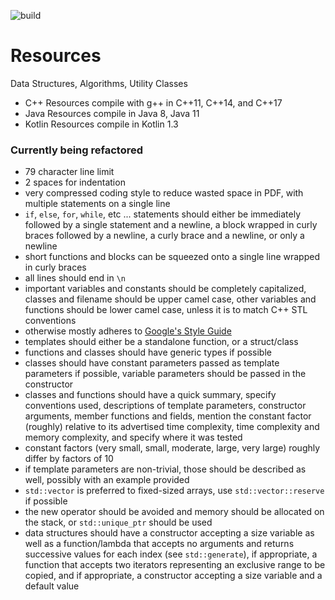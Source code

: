 ![build](https://github.com/wesley-a-leung/Resources/workflows/build/badge.svg)

# Resources
Data Structures, Algorithms, Utility Classes

- C++ Resources compile with g++ in C++11, C++14, and C++17  
- Java Resources compile in Java 8, Java 11  
- Kotlin Resources compile in Kotlin 1.3  

### Currently being refactored
- 79 character line limit  
- 2 spaces for indentation  
- very compressed coding style to reduce wasted space in PDF, with multiple
statements on a single line  
- `if`, `else`, `for`, `while`, etc ... statements should either be immediately
followed by a single statement and a newline, a block wrapped in curly braces
followed by a newline, a curly brace and a newline, or only a newline
- short functions and blocks can be squeezed onto a single line wrapped in
curly braces
- all lines should end in `\n`
- important variables and constants should be completely capitalized,
classes and filename should be upper camel case, other variables and functions
should be lower camel case, unless it is to match C++ STL conventions
- otherwise mostly adheres to
[Google's Style Guide](https://google.github.io/styleguide/cppguide.html)
- templates should either be a standalone function, or a struct/class
- functions and classes should have generic types if possible
- classes should have constant parameters passed as template parameters if
possible, variable parameters should be passed in the constructor
- classes and functions should have a quick summary, specify conventions used,
descriptions of template parameters, constructor arguments, member functions
and fields, mention the constant factor (roughly) relative to its advertised
time complexity, time complexity and memory complexity, and specify where it
was tested
- constant factors (very small, small, moderate, large, very large) roughly
differ by factors of 10
- if template parameters are non-trivial, those should be described as well,
possibly with an example provided
- `std::vector` is preferred to fixed-sized arrays, use `std::vector::reserve`
if possible
- the new operator should be avoided and memory should be allocated on the
stack, or `std::unique_ptr` should be used
- data structures should have a constructor accepting a size variable as well
as a function/lambda that accepts no arguments and returns successive values
for each index (see `std::generate`), if appropriate, a function that accepts
two iterators representing an exclusive range to be copied, and if appropriate,
a constructor accepting a size variable and a default value
